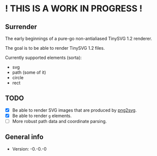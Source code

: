 # ! THIS IS A WORK IN PROGRESS !

## Surrender

The early beginnings of a pure-go non-antialiased TinySVG 1.2 renderer.

The goal is to be able to render TinySVG 1.2 files.

Currently supported elements (sorta):

* svg
* path (some of it)
* circle
* rect

## TODO

- [x] Be able to render SVG images that are produced by [png2svg](https://github.com/xyproto/png2svg).
- [x] Be able to render `g` elements.
- [ ] More robust path data and coordinate parsing.

## General info

* Version: -0.-0.-0
